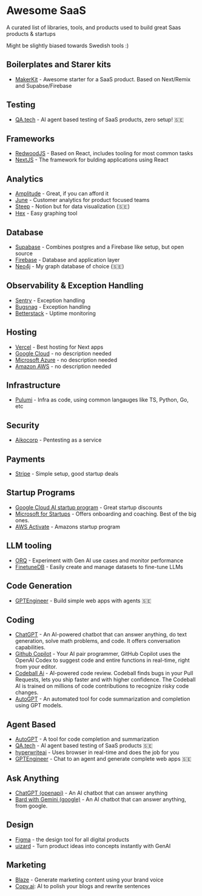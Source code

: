 # Awesome SaaS

A curated list of libraries, tools, and products used to build great Saas products & startups

Might be slightly biased towards Swedish tools :)

## Boilerplates and Starer kits

- [MakerKit](https://makerkit.dev) - Awesome starter for a SaaS product. Based on Next/Remix and Supabse/Firebase

## Testing

- [QA.tech](https://qa.tech) - AI agent based testing of SaaS products, zero setup! 🇸🇪

## Frameworks

- [RedwoodJS](https://redwoodjs.com/) - Based on React, includes tooling for most common tasks
- [NextJS](https://nextjs.org/) - The framework for bulding applications using React

## Analytics

- [Amplitude](https://amplitude.com/) - Great, if you can afford it
- [June](https://www.june.so/) - Customer analytics for product focused teams
- [Steep](https://steep.app/) - Notion but for data visualization (🇸🇪)
- [Hex](https://hex.tech/) - Easy graphing tool

## Database

- [Supabase](https://supabase.com/) - Combines postgres and a Firebase like setup, but open source
- [Firebase](https://firebase.google.com/) - Database and application layer
- [Neo4j](https://neo4j.com/) - My graph database of choice (🇸🇪)

## Observability & Exception Handling

- [Sentry](https://sentry.io/welcome) - Exception handling
- [Bugsnag](https://www.bugsnag.com/) - Exception handling
- [Betterstack](https://betterstack.com) - Uptime monitoring

## Hosting

- [Vercel](https://vercel.com/) - Best hosting for Next apps
- [Google Cloud](https://cloud.google.com/) - no description needed
- [Microsoft Azure](https://azure.microsoft.com/) - no description needed
- [Amazon AWS](https://aws.amazon.com/) - no description needed

## Infrastructure

- [Pulumi](https://www.pulumi.com/) - Infra as code, using common langauges like TS, Python, Go, etc

## Security

- [Aikocorp](https://aikocorp.ai/) - Pentesting as a service

## Payments

- [Stripe](https://stripe.com/) - Simple setup, good startup deals

## Startup Programs

- [Google Cloud AI startup program](https://cloud.google.com/startup/ai?hl=en) - Great startup discounts
- [Microsoft for Startups](https://www.microsoft.com/en-us/startups) - Offers onboarding and coaching. Best of the big ones.
- [AWS Activate](https://aws.amazon.com/startups/credits) - Amazons startup program

## LLM tooling

- [ORQ](https://orq.ai/) - Experiment with Gen AI use cases and monitor performance
- [FinetuneDB](https://finetunedb.com/) - Easily create and manage datasets to fine-tune LLMs

## Code Generation

- [GPTEngineer](https://gptengineer.app/) - Build simple web apps with agents 🇸🇪

## Coding

- [ChatGPT](https://chat.openai.com/chat) - An AI-powered chatbot that can answer anything, do text generation, solve math problems, and code. It offers conversation capabilities.
- [Github Copilot](https://github.com/features/copilot) - Your AI pair programmer, GitHub Copilot uses the OpenAI Codex to suggest code and entire functions in real-time, right from your editor.
- [Codeball Ai](https://codeball.ai/) - AI-powered code review. Codeball finds bugs in your Pull Requests, lets you ship faster and with higher confidence. The Codeball AI is trained on millions of code contributions to recognize risky code changes.
- [AutoGPT](https://github.com/Significant-Gravitas/Auto-GPT) - An automated tool for code summarization and completion using GPT models.

## Agent Based

- [AutoGPT](https://github.com/Significant-Gravitas/Auto-GPT) - A tool for code completion and summarization
- [QA.tech](https://qa.tech) - AI agent based testing of SaaS products 🇸🇪
- [hyperwriteai](https://www.hyperwriteai.com/) - Uses browser in real-time and does the job for you
- [GPTEngineer](https://gptengineer.app/) - Chat to an agent and generate complete web apps 🇸🇪

## Ask Anything

- [ChatGPT (openapi)](https://chat.openai.com/chat) - An AI chatbot that can answer anything
- [Bard with Gemini (google)](https://bard.google.com/) - An AI chatbot that can answer anything, from google.

## Design

- [Figma](https://www.figma.com/) - the design tool for all digital products
- [uizard](https://uizard.io/) - Turn product ideas into concepts instantly with GenAI

## Marketing

- [Blaze](https://www.blaze.ai/) - Generate marketing content using your brand voice
- [Copy.ai](https://www.copy.ai/): AI to polish your blogs and rewrite sentences

